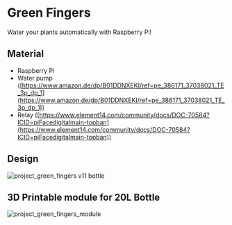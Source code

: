 # Green Fingers
Water your plants automatically with Raspberry Pi!

## Material
- Raspberry Pi
- Water pump ([https://www.amazon.de/dp/B01DDNXEKI/ref=pe_386171_37038021_TE_3p_dp_1](https://www.amazon.de/dp/B01DDNXEKI/ref=pe_386171_37038021_TE_3p_dp_1))
- Relay ([https://www.element14.com/community/docs/DOC-70584?ICID=piFacedigitalmain-topban](https://www.element14.com/community/docs/DOC-70584?ICID=piFacedigitalmain-topban))

 ## Design
 ![project_green_fingers v11 bottle](https://user-images.githubusercontent.com/29455999/27190200-fc9c9e08-51f3-11e7-9d77-d88d7897d068.png)
 
 ## 3D Printable module for 20L Bottle
 ![project_green_fingers_module](https://user-images.githubusercontent.com/29455999/27190564-23fc5c9e-51f5-11e7-97e0-5f8f4551eaea.png)
